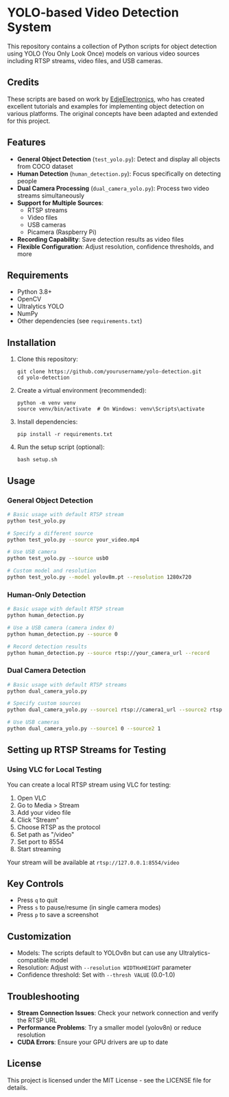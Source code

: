 # YOLO-based Video Detection System

This repository contains a collection of Python scripts for object detection using YOLO (You Only Look Once) models on various video sources including RTSP streams, video files, and USB cameras.

## Credits

These scripts are based on work by [EdjeElectronics](https://github.com/EdjeElectronics), who has created excellent tutorials and examples for implementing object detection on various platforms. The original concepts have been adapted and extended for this project.

## Features

- **General Object Detection** (`test_yolo.py`): Detect and display all objects from COCO dataset
- **Human Detection** (`human_detection.py`): Focus specifically on detecting people
- **Dual Camera Processing** (`dual_camera_yolo.py`): Process two video streams simultaneously
- **Support for Multiple Sources**:
  - RTSP streams
  - Video files
  - USB cameras
  - Picamera (Raspberry Pi)
- **Recording Capability**: Save detection results as video files
- **Flexible Configuration**: Adjust resolution, confidence thresholds, and more

## Requirements

- Python 3.8+
- OpenCV
- Ultralytics YOLO
- NumPy
- Other dependencies (see `requirements.txt`)

## Installation

1. Clone this repository:
   ```
   git clone https://github.com/yourusername/yolo-detection.git
   cd yolo-detection
   ```

2. Create a virtual environment (recommended):
   ```
   python -m venv venv
   source venv/bin/activate  # On Windows: venv\Scripts\activate
   ```

3. Install dependencies:
   ```
   pip install -r requirements.txt
   ```

4. Run the setup script (optional):
   ```
   bash setup.sh
   ```

## Usage

### General Object Detection

```bash
# Basic usage with default RTSP stream
python test_yolo.py

# Specify a different source
python test_yolo.py --source your_video.mp4

# Use USB camera
python test_yolo.py --source usb0

# Custom model and resolution
python test_yolo.py --model yolov8m.pt --resolution 1280x720
```

### Human-Only Detection

```bash
# Basic usage with default RTSP stream
python human_detection.py

# Use a USB camera (camera index 0)
python human_detection.py --source 0

# Record detection results
python human_detection.py --source rtsp://your_camera_url --record
```

### Dual Camera Detection

```bash
# Basic usage with default RTSP streams
python dual_camera_yolo.py

# Specify custom sources
python dual_camera_yolo.py --source1 rtsp://camera1_url --source2 rtsp://camera2_url

# Use USB cameras
python dual_camera_yolo.py --source1 0 --source2 1
```

## Setting up RTSP Streams for Testing

### Using VLC for Local Testing

You can create a local RTSP stream using VLC for testing:

1. Open VLC
2. Go to Media > Stream
3. Add your video file
4. Click "Stream"
5. Choose RTSP as the protocol
6. Set path as "/video"
7. Set port to 8554
8. Start streaming

Your stream will be available at `rtsp://127.0.0.1:8554/video`

## Key Controls

- Press `q` to quit
- Press `s` to pause/resume (in single camera modes)
- Press `p` to save a screenshot

## Customization

- Models: The scripts default to YOLOv8n but can use any Ultralytics-compatible model
- Resolution: Adjust with `--resolution WIDTHxHEIGHT` parameter
- Confidence threshold: Set with `--thresh VALUE` (0.0-1.0)

## Troubleshooting

- **Stream Connection Issues**: Check your network connection and verify the RTSP URL
- **Performance Problems**: Try a smaller model (yolov8n) or reduce resolution
- **CUDA Errors**: Ensure your GPU drivers are up to date

## License

This project is licensed under the MIT License - see the LICENSE file for details. 
